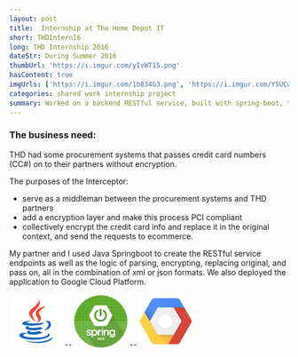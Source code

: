 ```yaml
---
layout: post
title:  Internship at The Home Depot IT
short: THDIntern16
long: THD Internship 2016
dateStr: During Summer 2016
thumbUrl: 'https://i.imgur.com/yIvWT15.png'
hasContent: true
imgUrls: ['https://i.imgur.com/1b834G3.png', 'https://i.imgur.com/YSUCwqB.png']
categories: shared work internship project
summary: Worked on a backend RESTful service, built with spring-boot, to intercept purchase orders and add another security level.
---
```

### The business need:
THD had some procurement systems that passes credit card numbers (CC#) on to their partners without encryption.

The purposes of the Interceptor:
* serve as a middleman between the procurement systems and THD partners
* add a encryption layer and make this process PCI compliant
* collectively encrypt the credit card info and replace it in the original context, and send the requests to ecommerce.

My partner and I used Java Springboot to create the RESTful service endpoints as well as the logic of parsing, encrypting, replacing original, and pass on, all in the combination of xml or json formats. We also deployed the application to Google Cloud Platform.


![Java Logo](/assets/logos/java.png) -- ![Springboot Logo](/assets/logos/spring-boot.png) -- ![Google Cloud Platform Logo](/assets/logos/GCP.png)
